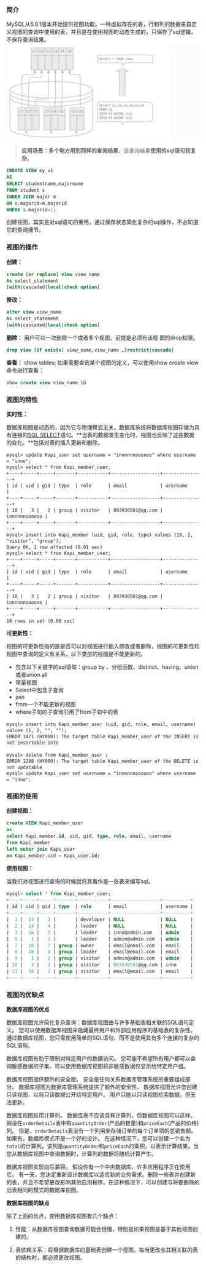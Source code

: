 ### 简介

MySQL从5.0.1版本开始提供视图功能。一种虚拟存在的表，行和列的数据来自定义视图的查询中使用的表，并且是在使用视图时动态生成的，只保存了sql逻辑，不保存查询结果。![image-20200401095949751](assets/image-20200401095949751.png)

> **应用场景：**多个地方用到**同样的查询结果**，该查询结果**使用的sql语句较复杂**。

```sql
CREATE VIEW my_v1
AS
SELECT studentname,majorname
FROM student s
INNER JOIN major m
ON s.majorid=m.majorid
WHERE s.majorid=1;
```

创建视图，其实是对sql语句的重用，通过保存状态简化复杂的sql操作，不必知道它的查询细节。

### 视图的操作

**创建：**

```sql
create [or replace] view view_name
As select_statement
[with|cascaded|local|check option]
```

**修改：**

```sql
alter view view_name
As select_statement
[with|cascaded|local|check option]
```

**删除：** 用户可以一次删除一个或者多个视图，前提是必须有该视 图的drop权限。

```sql
drop view [if exists] view_name,view_name …[restrict|cascade]
```

**查看：** show tables; 如果需要查询某个视图的定义，可以使用show create view 命令进行查看：

```sql
show create view view_name \G
```

### 视图的特性

**实时性：**

数据库视图是动态的，因为它与物理模式无关。数据库系统将数据库视图存储为具有连接的[SQL SELECT](http://www.yiibai.com/mysql/select-statement-query-data.html)语句。**当表的数据发生变化时，视图也反映了这些数据的变化。**包括对表的插入更新和删除。

```mysql
mysql> update Kapi_user set username = "innnnnnoooooo" where username = "inno";
mysql> select * from Kapi_member_user;
+----+-----+-----+-------+-----------+------------------+---------------+
| id | uid | gid | type  | role      | email            | username      |
+----+-----+-----+-------+-----------+------------------+---------------+
| 10 |   3 |   2 | group | visitor   | 893930581@qq.com | innnnnnoooooo |
+----+-----+-----+-------+-----------+------------------+---------------+
mysql> insert into Kapi_member (uid, gid, role, type) values (18, 2, "visitor", "group");
Query OK, 1 row affected (0.01 sec)
mysql> select * from Kapi_member_user;
+----+-----+-----+-------+-----------+------------------+---------------+
| id | uid | gid | type  | role      | email            | username      |
+----+-----+-----+-------+-----------+------------------+---------------+
| 10 |   3 |   2 | group | visitor   | 893930581@qq.com | innnnnnoooooo |
+----+-----+-----+-------+-----------+------------------+---------------+
10 rows in set (0.00 sec)
```

**可更新性：**

视图的可更新性指的是是否可以对视图进行插入修改或者删除，视图的可更新性和视图中查询的定义有关系，以下类型的视图是不能更新的。

- 包含以下关键字的sql语句：group by 、分组函数、distinct、having、union或者union all 
- 常量视图 
- Select中包含子查询 
- join 
- from一个不能更新的视图 
- where子句的子查询引用了from子句中的表

```mysql
mysql> insert into Kapi_member_user (uid, gid, role, email, username) values (1, 2, "", "");
ERROR 1471 (HY000): The target table Kapi_member_user of the INSERT is not insertable-into

mysql> delete from Kapi_member_user ;
ERROR 1288 (HY000): The target table Kapi_member_user of the DELETE is not updatable
mysql> update Kapi_user set username = "innnnnnoooooo" where username = "inno";
```

### 视图的使用

**创建视图：**

```sql
create VIEW Kapi_member_user  
as 
select Kapi_member.id, uid, gid, type, role, email, username 
from Kapi_member 
left outer join Kapi_user 
on Kapi_member.uid = Kapi_user.id;
```

**使用视图：**

当我们对视图进行查询的时候就将其看作是一张表来编写sql。

```sql
mysql> select * from Kapi_member_user;
+----+-----+-----+-------+-----------+------------------+----------+
| id | uid | gid | type  | role      | email            | username |
+----+-----+-----+-------+-----------+------------------+----------+
|  1 |  14 |   2 |       | developer | NULL             | NULL     |
|  2 |  14 |   4 |       | leader    | NULL             | NULL     |
|  3 |  16 |   5 |       | leader    | inno@admin.com   | admin    |
|  5 |   1 |   2 |       | leader    | admin@admin.com  | admin    |
|  7 |  18 |   7 | group | owner     | email@email.com  | email    |
|  8 |  18 |   8 | group | leader    | email@email.com  | email    |
|  9 |   1 |   2 | group | visitor   | admin@admin.com  | admin    |
| 10 |   3 |   2 | group | visitor   | 893930581@qq.com | inno     |
| 11 |  18 |   2 | group | visitor   | email@email.com  | email    |
+----+-----+-----+-------+-----------+------------------+----------+
```

### 视图的优缺点

**数据库视图的优点**

数据库视图允许简化复杂查询：数据库视图由与许多基础表相关联的SQL语句定义。 您可以使用数据库视图来隐藏最终用户和外部应用程序的基础表的复杂性。 通过数据库视图，您只需使用简单的SQL语句，而不是使用具有多个连接的复杂的SQL语句。

数据库视图有助于限制对特定用户的数据访问。 您可能不希望所有用户都可以查询敏感数据的子集。可以使用数据库视图将非敏感数据仅显示给特定用户组。

数据库视图提供额外的安全层。 安全是任何关系数据库管理系统的重要组成部分。 数据库视图为数据库管理系统提供了额外的安全性。 数据库视图允许您创建只读视图，以将只读数据公开给特定用户。 用户只能以只读视图检索数据，但无法更新。

数据库视图启用计算列。 数据库表不应该具有计算列，但数据库视图可以这样。 假设在`orderDetails`表中有`quantityOrder`(产品的数量)和`priceEach`(产品的价格)列。 但是，`orderDetails`表没有一个列用来存储订单的每个订单项的总销售额。如果有，数据库模式不是一个好的设计。 在这种情况下，您可以创建一个名为`total`的计算列，该列是`quantityOrder`和`priceEach`的乘积，以表示计算结果。当您从数据库视图中查询数据时，计算列的数据将随机计算产生。

数据库视图实现向后兼容。 假设你有一个中央数据库，许多应用程序正在使用它。 有一天，您决定重新设计数据库以适应新的业务需求。删除一些表并创建新的表，并且不希望更改影响其他应用程序。在这种情况下，可以创建与将要删除的旧表相同的模式的数据库视图。

**数据库视图的缺点**

除了上面的优点，使用数据库视图有几个缺点：

1. 性能：从数据库视图查询数据可能会很慢，特别是如果视图是基于其他视图创建的。

2. 表依赖关系：将根据数据库的基础表创建一个视图。每当更改与其相关联的表的结构时，都必须更改视图。

